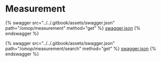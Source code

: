 # Measurement

{% swagger src="../../.gitbook/assets/swagger.json" path="/omop/measurement" method="get" %}
[swagger.json](../../.gitbook/assets/swagger.json)
{% endswagger %}

{% swagger src="../../.gitbook/assets/swagger.json" path="/omop/measurement/search" method="get" %}
[swagger.json](../../.gitbook/assets/swagger.json)
{% endswagger %}
